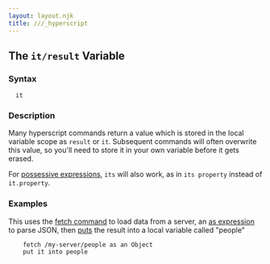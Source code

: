 ```yaml
---
layout: layout.njk
title: ///_hyperscript
---
```


## The `it/result` Variable

### Syntax

```ebnf
  it
```

### Description

Many hyperscript commands return a value which is stored in the local variable scope as `result` or `it`.  Subsequent commands will often overwrite this value, so you'll need to store it in your own variable before it gets erased.

For [possessive expressions](/expressions/possessive), `its` will also work, as in `its property` instead of `it.property`.

### Examples

This uses the [fetch command](/commands/fetch) to load data from a server, an [as expression](/expressions/as) to parse JSON, then [puts](/commands/put) the result into a local variable called "people"

```hyperscript
    fetch /my-server/people as an Object
    put it into people
```
